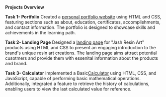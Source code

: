 **Projects Overview**

**Task 1- Portfolio**
Created a [personal portfolio website](https://drive.google.com/file/d/14aD35CmVwNUZ-tENiRd44KCCSpyKNyHX/view?usp=drive_link) using HTML and CSS, featuring sections such as about, education, certificates, accomplishments, and contact information. The portfolio is designed to showcase skills and achievements in the learning path.

**Task 2- Landing Page**
Designed a [landing page](https://drive.google.com/file/d/1Q0anHyvUX6shdHwoqw9Wp3GOWDEEYtZ8/view?usp=sharing) for "Jash Resin Art" products using HTML and CSS to present an engaging introduction to the brand's unique resin art creations.  The landing page aims attract potential cusotmers and provide them with essenital information about the products and brand.


**Task 3- Calculator**
Implemented a Basic[Calculator](https://drive.google.com/file/d/1xXyNwBmPytjbDN6rFCnbXAHh_n2-BDEB/view?usp=sharing) using HTML, CSS, and JavaScript, capable of performing basic mathematical operations. Additionally, integrated a feature to retrieve the history of calculations, enabling users to view the last calculated value for reference.


